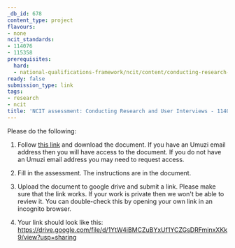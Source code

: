 ```yaml
---
_db_id: 678
content_type: project
flavours:
- none
ncit_standards:
- 114076
- 115358
prerequisites:
  hard:
  - national-qualifications-framework/ncit/content/conducting-research-and-user-interviews
ready: false
submission_type: link
tags:
- research
- ncit
title: 'NCIT assessment: Conducting Research and User Interviews - 114076 & 115358'
---
```


Please do the following:

1. Follow [this link](https://drive.google.com/file/d/1s-HefSdAbWLgriKaf7rOL4M81zZGpG-x/view?usp=sharing) and download the document. If you have an Umuzi email address then you will have access to the document. If you do not have an Umuzi email address you may need to request access.

2. Fill in the assessment. The instructions are in the document. 
   
3. Upload the document to google drive and submit a link. Please make sure that the link works. If your work is private then we won't be able to review it. You can double-check this by opening your own link in an incognito browser. 

4. Your link should look like this:
https://drive.google.com/file/d/1YtW4iBMCZuBYxUf1YCZGsDRFminxXKk9/view?usp=sharing